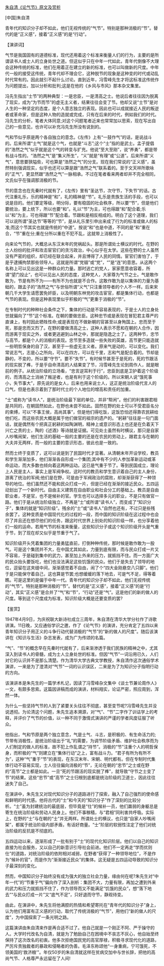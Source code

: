 [朱自清《论气节》原文及赏析](https://www.vrrw.net/wx/14601.html)

[中国]朱自清

青年代的知识分子却不如此，他们无视传统的“气节”。特别是那种消极的“节”。替代的是“正义感”，接着“正义感”的是“行动”。

【演讲词】

气节是我国固有的道德标准，现代还用着这个标准来衡量人们的行为，主要的是所谓读书人或士人的立身处世之道。但这似乎只在中年一代如此，青年代倒像不大理会这种传统的标准，他们在用着正在建立的新的标准，也可以叫做新的尺度。中年代一般的接受这传统，青年代却不理会它，这种脱节的现象是这种变的时代或动乱时代常有的。因此就引不起什么讨论。直到近年，冯雪峰先生才将这标准这传统作为问题提出，加以分析和批判;这是在他的《乡风与市风》那本杂文集里。

冯先生指出“士节”的两种典型：一是忠臣，一是清高之士。他说后者往往因为脱离了现实，成为“为节而节”的虚无主义者，结果往往会变了节。他却又说“士节”是对人生的一种坚定的态度，是个人意志独立的表现。因此也可以成就接近人民的叛逆者或革命家，但是这种人物的造就或完成，只有在后来的时代，例如我们的时代。冯先生的分析，笔者大体同意;对这个问题笔者近来也常常加以思索，现在写出自己的一些意见，也许可以补充冯先生所没有说到的。

气和节似乎原是两个各自独立的意念。《左传》上有“一鼓作气”的话，是说战斗的。后来所谓“士气”就是这个气，也就是“斗志”;这个“士”指的是武士。孟子提倡的“浩然之气”似乎就是这个气的转变与扩充。他说“至大至刚”，说“养勇”，都是带有战斗性的。“浩然之气”是“集义所生”，“义”就是“有理”或“公道”。后来所谓“义气”，意思要狭隘些，可也算是“浩然之气”的分支。现在我们常说的“正义感”，虽然特别强调现实，似乎也还可以算是跟“浩然之气”联系着的。至于文天祥所歌咏的“正气”，更显然跟“浩然之气”一脉相承。不过在笔者看来两者却并不完全相同，文氏似乎在强调那消极的节。



节的意念也在先秦时代就有了，《左传》里有“圣达节，次守节，下失节”的话。古代注重礼乐，乐的精神是“和”，礼的精神是“节”。礼乐是贵族生活的手段，也可以说是目的。他们要定等级，明分际，要有稳固的社会秩序，所以要“节”，但是他们要统治，要上统下，所以也要“和”。礼以“节”为主，可也得跟“和”配合着;乐以“和”为主，可也得跟“节”配合着。节跟和是相反相成的。明白了这个道理，我们可以说所谓“圣达节”等等的“节”，是从礼乐里引申出来成了行为的标准或做人的标准;而这个节其实也就是传统的“中道”。按说“和”也是中道，不同的是“和”重在合，“节”重在分;重在分所以重在不犯不乱，这就带上消极性了。

向来论气节的，大概总从东汉末年的党祸起头。那是所谓处士横议的时代。在野的士人纷纷的批评和攻击宦官们的贪污政治，中心似乎在太学。这些在野的士人虽然没有严密的组织，却已经在联合起来，并且博得了人民的同情。宦官们害怕了，于是乎逮捕拘禁那些领导人。这就是所谓“党锢”或“党”，“”是“连”的意思。从这两个名称上可以见出这是一种群众的力量。那时逃亡的党人，家家愿意收容着，所谓“望门投止”，也可以见出人民的态度，这种党人，大家尊为气节之士。气是敢作敢为，节是有所不为——有所不为也就是不合作。这敢作敢为是以集体的力量为基础的，跟孟子的“浩然之气”与世俗所谓“义气”只注重领导者的个人不一样。后来宋朝几千大学生请愿罢免奸臣，以及明朝东林党的攻击宦官，都是集体行动，也都是气节的表现。但是这种表现里似乎积极的“气”更重于消极的“节”。

在专制时代的种种社会条件之下，集体的行动是不容易表现的，于是士人的立身处世就偏向了“节”这个标准。在朝的要做忠臣。这种忠节或是表现在冒犯君主尊严的直谏上，有时因此牺牲性命;或是表现在不做新朝的官甚至以身殉国上。忠而至于死，那是忠而又烈了。在野的要做清高之士，这种人表示不愿和在朝的人合作，因而游离于现实之外，或者更逃避到山林之中，那就是隐逸之士了。这两种节，忠节与高节，都是个人的消极的表现。忠节至多造就一些失败的英雄，高节更只能造就一些明哲保身的自了汉，甚至于一些虚无主义者。原来气是动的，可以变化。我们常说志气，志是心之所向，可以在四方，可以在千里，志和气是配合着的。节却是静的，不变的，所以要“守节”。要不“失节”。有时候节甚至于是死的，死的节跟活的现实脱了榫，于是乎自命清高的人结果变了节，冯雪峰先生论到周作人，就是眼前的例子。从统治阶级的立场看，“忠言逆耳利于行”，忠臣到底是卫护着这个阶级的，而清高之士消纳了叛逆者，也是有利于这个阶级的。所以宋朝人说“饿死事小，失节事大”，原先说的是女人，后来也用来说士人，这正是统治阶级代言人的口气，但是也表示着到了那时代士的个人地位的增高和责任的加重。

“士”或称为“读书人”，是统治阶级最下层的单位，并非“帮闲”。他们的利害跟君相是共同的，在朝固然如此，在野也未尝不如此。固然在野的处士可以不受君臣名分的束缚，可以“不事王侯，高尚其事”，但是他们得吃饭，这饭恐怕还得靠农民耕给他们吃，而这些农民大概是属于他们做官的祖宗的遗产的。“躬耕”往往是一句门面话，就是偶然有个把真正躬耕的如陶渊明，精神上或意识形态上也还是在负着天下兴亡之责的士，陶的《述酒》等诗就是证据。可见处士虽然有时横议，那只是自家人吵嘴闹架，他们生活的基础一般的主要的还是在农民的劳动上，跟君主与在朝的大夫并无两样，而一般的主要的意识形态，彼此也是一致的。

然而士终于变质了，这可以说是到了民国时代才显著。从清朝末年开设学校，教员和学生渐渐加多，他们渐渐各自形成一个集团;其中有不少的人参加革新运动或革命运动，而大多数也倾向着这两种运动。这已是气重于节了。等到民国成立，理论上人民是主人，事实上是军阀争权。这时代的教员和学生意识着自己的主人身份，游离了统治的军阀;他们是在野，可是由于军阀政治的腐败，却渐渐获得了一种领导的地位。他们虽然还不能和民众打成一片，但是已经在渐渐的接近民众。五四运动划出了一个新时代。自由主义建筑在自由职业和社会分工的基础上。教员是自由职业者，不是官，也不是候补的官。学生也可以选择多元的职业，不是只有做官一路。他们于是从统治阶级独立，不再是“士”或所谓“读书人”，而变成了“知识分子”，集体的就是“知识阶级”。残余的“士”或“读书人”自然也还有，不过只是些残余罢了。这种变质是中国现代化的过程的一段，而中国的知识阶级在这过程中也会尽了并且还在想尽他们的任务，跟这时代世界上别处的知识阶级一样，也分享着他们一般的运命。若用气节的标准来衡量，这些知识分子或这个知识阶级开头是气重于节，到了现在却又似乎是节重于气了。

知识阶级开头凭着集团的力量勇猛直前，打倒种种传统，那时候是敢作敢为一股气。可是这个集团并不大，在中国尤其如此，力量到底有限，而与民众打成一片又不容易，于是碰到集中的武力，甚至加上外来的压力，就抵挡不住。而一方面广大的民众抬头要饭吃，他们也没法满足这些饥饿的民众。他们于是失去了领导的地位，逗留在这夹缝中间，渐渐感觉着不自由，闹了个“四大金刚悬空八只脚”。他们于是只能保守着自己，这也算是节罢;也想缓缓的落下地去，可是气不足，得等着瞧。可是这里的是偏于中年一代。青年代的知识分子却不如此，他们无视传统的“气节”。特别是那种消极的“节”。替代的是“正义感”，接着“正义感”的是“行动”，其实“正义感”是合并了“气”和“节”，“行动”还是“气”。这是他们的新的做人的尺度。等到这个尺度成为标准，知识阶级大概是还要变质的罢?

【鉴赏】

1947年4月9日，为庆祝联大新诗社成立三周年，朱自清在清华大学分社作了诗歌讲演。11日晚，又应通俗学识之邀，作了《论气节》的演讲，充分肯定了五四以来青年知识分子用正义的斗争行动代替消极的“气节”的“新的做人的尺度”。随后该演讲在《知识与生活》杂志发表，成为广为传颂的名篇。

“气”、“节”的概念早在先秦时代就有了，后来渐渗透于我们民族的精神之中，尤其深入到读书人的骨髓，成为士人立身处世的标准。但因“气节”一词沿用已久，人们对它的认识并不是那么清楚。作为清华大学古典文学教授，朱自清作这次通俗学术演讲，一来是为了澄清对“气节”一词的认识误区，二来是为了为知识分子指明行动的方向。

该演讲本是朱先生的一篇学术札记，因读了冯雪峰杂文集中《谈士节兼论周作人》一文，有颇多思索。这篇因讲稿而成的演讲，材料翔实，论证严密，照应周到，浑然一体。

为什么一些坚持气节的人到了紧要关头往往不彻底，甚至变节呢?冯雪峰先生并没说透彻。为论清这个问题，朱先生追本溯源，对“气”、“节”二字作了训诂学上的考释，并评价了气节的价值，以一种不同于激情式演讲的严谨的学者风度征服了听众。

他指出，气和节原是两个独立意念，气是士气、斗志，是积极的、有生命活力的;节带有消极性，是统治阶级出于“礼”的需要，为调节阶级矛盾、维护社会秩序而为人们制定的做人的标准，故不犯上作乱谓之“持节”。消极的“节”注重个人的明哲保身，而积极的“气”则建立在“集体行动”之上，富有战斗力。“君子有所为有所不为”，这种“气”重于“节”的表现，在东汉末年、宋朝、明代都有。但在专制时代集体行动不容易实现，士人往往偏向消极的“节”，无论在朝的“忠节”之士或在野的“高节”之士都是如此。一旦“死的节跟活的现实脱了榫”，就导致“守节之士变了节”的结果。这些“忠节”或“高节”之士归根到底都是统治阶级的卫道士，因此往往迷失了自己。

在演讲中，朱先生又对现代知识分子的道路进行了探索，融入了自己强烈的使命感和鲜明的时代感。他将古代的“士”和今天的“知识分子”作了深刻的比较分析。“士”虽为封建统治的最底层，但毕竟是“仕”的候补一员，他们羸弱的身躯总是寄生在统治阶级和劳动人民身上。他们不事稼穑，与“君相”同利害共呼吸。实际上，在野的“士”与在朝的“士”并无两样。所谓处士的横议，也只是“自家人吵嘴闹架”，都属于统治阶级内部矛盾，有话好商量。“士”阶层的软弱性注定了他们对统治阶级的反抗是不彻底的。

五四运动以来，逐渐形成了一批有别于“士”的现代化知识阶层。他们以自己的知识直接为社会服务，又以自己的新意识引导社会前进。他们不一定再走“学而优则仕”的道路，对统治阶级的依附相对减弱，在野者“获得了一种领导地位”，不是作为“候补的官”，而是作为“渐渐接近民众”的集体。这无疑是五四运动导致的知识分子最深刻的变化。

然而，中国知识分子始终没有成为强大的独立社会力量，缘由何在呢?朱先生对“中年一代”的“节重于气”偏向作了深入剖析：集团不大，力量有限，再加之遭到外来的武力和压力就抵挡不住了，作为领导而又不能满足“饥饿的民众”，想“落下地去”“与民众打成一片”又“底气不足”，只好退而守节，静观待变。

由此，在演讲中，朱先生将他满腔的热情和希望寄托在“青年代的知识分子”身上，认为他们用富有正义感的行动，取代了传统消极的“气节”，用他们“新的做人的尺度”，为中国探索了一条光明之路。

这篇演讲由朱自清来作是再合适不过了。他自己就是一个刚正不阿、严于操守的人。大学时代改名为自清，就是为了勉励自己在困境中不丧志不灰心，他自始至终保持了这次改名的初衷。他多次拒绝国民党的高官厚禄，积极寻求现代化的道路，严厉斥责独裁者的暴政和侵略者的伪善。毛泽东称颂他“一身重病，宁可饿死，不领美国的‘救济粮’”。年仅50岁的朱自清就这样在贫病交加中与世长辞，把他的高尚气节、人格尊严永远留在了人间!

